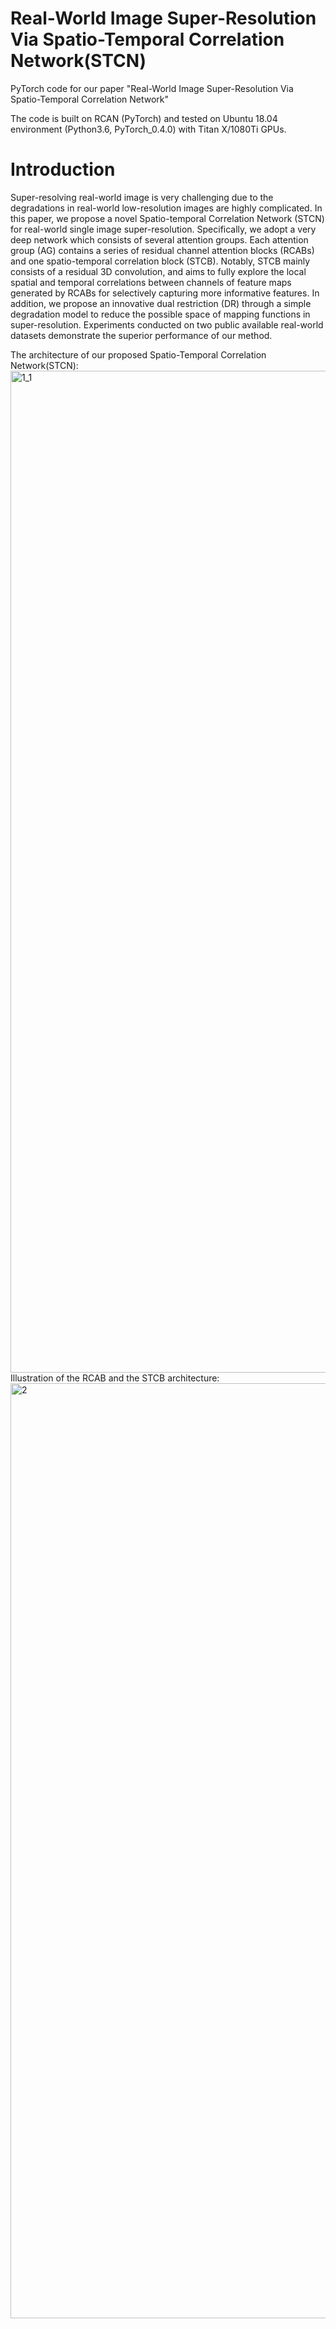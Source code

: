 # Real-World Image Super-Resolution Via Spatio-Temporal Correlation Network(STCN)

PyTorch code for our paper "Real-World Image Super-Resolution Via Spatio-Temporal Correlation Network" 

The code is built on RCAN (PyTorch) and tested on Ubuntu 18.04 environment (Python3.6, PyTorch_0.4.0) with Titan X/1080Ti GPUs.


# Introduction

Super-resolving real-world image is very challenging due to the degradations in real-world low-resolution images are highly complicated. In this paper, we propose a novel Spatio-temporal Correlation Network (STCN) for real-world single image super-resolution. Specifically, we adopt a very deep network which consists of several attention groups. Each attention group (AG) contains a series of residual channel attention blocks (RCABs) and one spatio-temporal correlation block (STCB). Notably, STCB mainly consists of a residual 3D convolution, and aims to fully explore the local spatial and temporal correlations between channels of feature maps generated by RCABs for selectively capturing more informative features. In addition, we propose an innovative dual restriction (DR) through a simple degradation model to reduce the possible space of mapping functions in super-resolution. Experiments conducted on two public available real-world datasets demonstrate the superior performance of our method.

The architecture of our proposed Spatio-Temporal Correlation Network(STCN):
<img width="1603" alt="1_1" src="https://user-images.githubusercontent.com/75960553/111739951-d5610080-88be-11eb-99b8-ca59f2336395.png">
Illustration of the RCAB and the STCB architecture:
<img width="1496" alt="2" src="https://user-images.githubusercontent.com/75960553/111739977-e0b42c00-88be-11eb-8301-02b65895b855.png">


